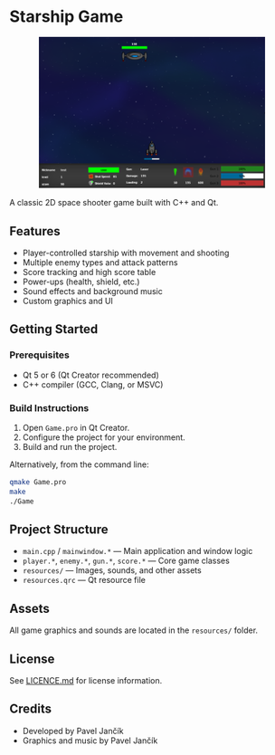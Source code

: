 # Starship Game

<p align="center">
  <img src="/resources/thumbnail.png" alt="Starship Game Thumbnail" width="400"/>
</p>

A classic 2D space shooter game built with C++ and Qt.

## Features

- Player-controlled starship with movement and shooting
- Multiple enemy types and attack patterns
- Score tracking and high score table
- Power-ups (health, shield, etc.)
- Sound effects and background music
- Custom graphics and UI

## Getting Started

### Prerequisites

- Qt 5 or 6 (Qt Creator recommended)
- C++ compiler (GCC, Clang, or MSVC)

### Build Instructions

1. Open `Game.pro` in Qt Creator.
2. Configure the project for your environment.
3. Build and run the project.

Alternatively, from the command line:

```bash
qmake Game.pro
make
./Game
```

## Project Structure

- `main.cpp` / `mainwindow.*` — Main application and window logic
- `player.*`, `enemy.*`, `gun.*`, `score.*` — Core game classes
- `resources/` — Images, sounds, and other assets
- `resources.qrc` — Qt resource file

## Assets

All game graphics and sounds are located in the `resources/` folder.

## License

See [LICENCE.md](LICENCE.md) for license information.

## Credits

- Developed by Pavel Jančík
- Graphics and music by Pavel Jančík
